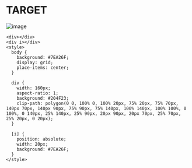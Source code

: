 # TARGET

![image](https://github.com/gaschneider/cssbattle/assets/16023844/6a722c16-fe4c-4037-bf83-80d1783fd76a)


```
<div></div>
<div i></div>
<style>
  body {
    background: #7EA26F;
    display: grid;
    place-items: center;
  }

  div {
    width: 160px;
    aspect-ratio: 1;
    background: #204F23;
    clip-path: polygon(0 0, 100% 0, 100% 20px, 75% 20px, 75% 70px, 140px 70px, 140px 90px, 75% 90px, 75% 140px, 100% 140px, 100% 100%, 0 100%, 0 140px, 25% 140px, 25% 90px, 20px 90px, 20px 70px, 25% 70px, 25% 20px, 0 20px);
  }

  [i] {
    position: absolute;
    width: 20px; 
    background: #7EA26F;
  }
</style>
```
